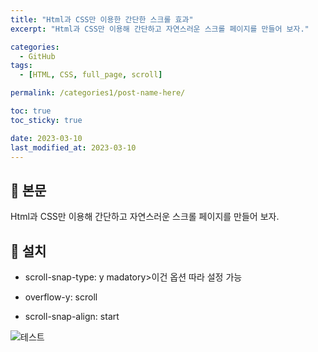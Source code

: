 ```yaml
---
title: "Html과 CSS만 이용한 간단한 스크롤 효과"
excerpt: "Html과 CSS만 이용해 간단하고 자연스러운 스크롤 페이지를 만들어 보자."

categories:
  - GitHub
tags:
  - [HTML, CSS, full_page, scroll]

permalink: /categories1/post-name-here/

toc: true
toc_sticky: true

date: 2023-03-10
last_modified_at: 2023-03-10
---
```


## 🦥 본문

Html과 CSS만 이용해 간단하고 자연스러운 스크롤 페이지를 만들어 보자.

## 🦥 설치

* scroll-snap-type: y madatory>이건 옵션 따라 설정 가능

* overflow-y: scroll

* scroll-snap-align: start

![테스트](https://user-images.githubusercontent.com/100749520/224252441-c78218b2-ba3e-4e03-83d3-c662c7f7a11d.png)
